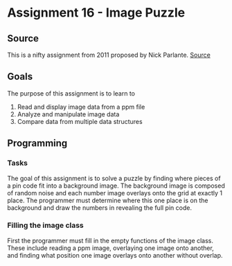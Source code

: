 Assignment 16 - Image Puzzle
===========================

Source
------

This is a nifty assignment from 2011 proposed by Nick Parlante.
[Source](http://nifty.stanford.edu/2011/parlante-image-puzzle/)


Goals
-----
The purpose of this assignment is to learn to
1. Read and display image data from a ppm file
2. Analyze and manipulate image data
3. Compare data from multiple data structures

Programming
-----------
### Tasks
The goal of this assignment is to solve a puzzle by finding where pieces of a pin code fit into a background image. The background image is composed of random noise and each number image overlays onto the grid at exactly 1 place. The programmer must determine where this one place is on the background and draw the numbers in revealing the full pin code.
 
### Filling the image class
First the programmer must fill in the empty functions of the image class. These include reading a ppm image, overlaying one image onto another, and finding what position one image overlays onto another without overlap.
